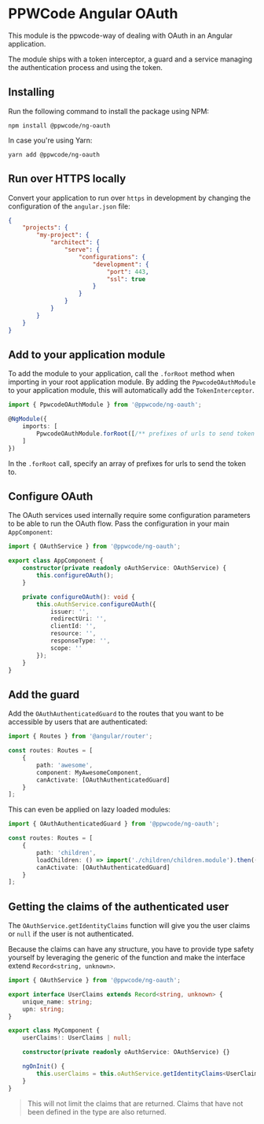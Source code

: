 # PPWCode Angular OAuth

This module is the ppwcode-way of dealing with OAuth in an Angular application.

The module ships with a token interceptor, a guard and a service managing the authentication process and using the
token.

## Installing

Run the following command to install the package using NPM:

```shell
npm install @ppwcode/ng-oauth
```

In case you're using Yarn:

```shell
yarn add @ppwcode/ng-oauth
```

## Run over HTTPS locally

Convert your application to run over `https` in development by changing the configuration of the `angular.json` file:

```json
{
    "projects": {
        "my-project": {
            "architect": {
                "serve": {
                    "configurations": {
                        "development": {
                            "port": 443,
                            "ssl": true
                        }
                    }
                }
            }
        }
    }
}
```

## Add to your application module

To add the module to your application, call the `.forRoot` method when importing in your root application module. By
adding the `PpwcodeOAuthModule` to your application module, this will automatically add the `TokenInterceptor`.

```ts
import { PpwcodeOAuthModule } from '@ppwcode/ng-oauth';

@NgModule({
    imports: [
        PpwcodeOAuthModule.forRoot([/** prefixes of urls to send token to */])
    ]
})
```

In the `.forRoot` call, specify an array of prefixes for urls to send the token to.

## Configure OAuth

The OAuth services used internally require some configuration parameters to be able to run the OAuth flow. Pass the
configuration in your main `AppComponent`:

```ts
import { OAuthService } from '@ppwcode/ng-oauth';

export class AppComponent {
    constructor(private readonly oAuthService: OAuthService) {
        this.configureOAuth();
    }

    private configureOAuth(): void {
        this.oAuthService.configureOAuth({
            issuer: '',
            redirectUri: '',
            clientId: '',
            resource: '',
            responseType: '',
            scope: ''
        });
    }
}
```

## Add the guard

Add the `OAuthAuthenticatedGuard` to the routes that you want to be accessible by users that are authenticated:

```ts
import { Routes } from '@angular/router';

const routes: Routes = [
    {
        path: 'awesome',
        component: MyAwesomeComponent,
        canActivate: [OAuthAuthenticatedGuard]
    }
];
```

This can even be applied on lazy loaded modules:

```ts
import { OAuthAuthenticatedGuard } from '@ppwcode/ng-oauth';

const routes: Routes = [
    {
        path: 'children',
        loadChildren: () => import('./children/children.module').then((m) => m.ChildrenModule),
        canActivate: [OAuthAuthenticatedGuard]
    }
];
```

## Getting the claims of the authenticated user

The `OAuthService.getIdentityClaims` function will give you the user claims or `null` if the user is not authenticated.

Because the claims can have any structure, you have to provide type safety yourself by leveraging the generic of the
function and make the interface extend `Record<string, unknown>`.

```ts
import { OAuthService } from '@ppwcode/ng-oauth';

export interface UserClaims extends Record<string, unknown> {
    unique_name: string;
    upn: string;
}

export class MyComponent {
    userClaims!: UserClaims | null;

    constructor(private readonly oAuthService: OAuthService) {}

    ngOnInit() {
        this.userClaims = this.oAuthService.getIdentityClaims<UserClaims>();
    }
}
```

> This will not limit the claims that are returned. Claims that have not been defined in the type are also returned.
